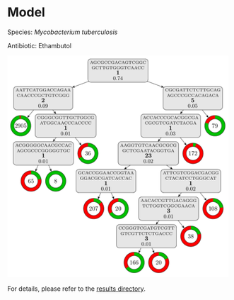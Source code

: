 
# Model

Species: *Mycobacterium tuberculosis*

Antibiotic: Ethambutol

<img src="./model.png" width=500 height=500 />

For details, please refer to the [results directory](../../../../../results/cart_b/mycobacterium%20tuberculosis/ethambutol/repeat_8/).


